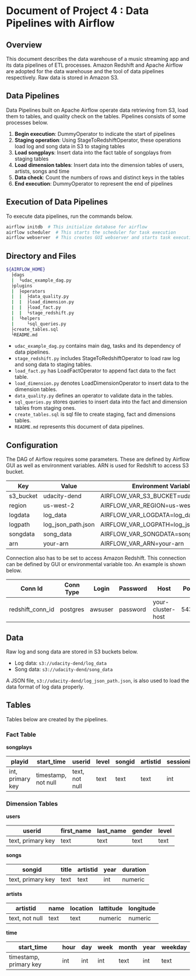 # Document of Project 4 : Data Pipelines with Airflow

## Overview

This document describes the data warehouse of a music streaming app and its data pipelines of ETL processes. Amazon Redshift and Apache Airflow are adopted for the data warehouse and the tool of data pipelines respectively. Raw data is stored in Amazon S3.

## Data Pipelines

Data Pipelines built on Apache Airflow operate data retrieving from S3, load them to tables, and quality check on the tables.
Pipelines consists of some processes below.

1. **Begin execution**: DummyOperator to indicate the start of pipelines
1. **Staging operation**: Using StageToRedshiftOperator, these operations load log and song data in S3 to staging tables
1. **Load songplays**: Insert data into the fact table of songplays from staging tables
1. **Load dimension tables**: Insert data into the dimension tables of users, artists, songs and time
1. **Data check**: Count the numbers of rows and distinct keys in the tables
1. **End execution**: DummyOperator to represent the end of pipelines

## Execution of Data Pipelines
To execute data pipelines, run the commands below.

```bash
airflow initdb  # This initialize database for airflow
airflow scheduler  # This starts the scheduler for task execution
airflow webserver  # This creates GUI webserver and starts task execution
```

## Directory and Files

```bash
${AIRFLOW_HOME}
  ├dags
  |  └udac_example_dag.py
  ├plugins
  |  ├operators
  |  |  ├data_quality.py
  |  |  ├load_dimension.py
  |  |  ├load_fact.py
  |  |  └stage_redshift.py
  |  └helpers
  |     └sql_queries.py
  ├create_tables.sql
  └README.md
```

- `udac_example_dag.py` contains main dag, tasks and its dependency of data pipelines.
- `stage_redshift.py` includes StageToRedshiftOperator to load raw log and song data to staging tables.
- `load_fact.py` has LoadFactOperator to append fact data to the fact table.
- `load_dimension.py` denotes LoadDimensionOperator to insert data to the dimension tables.
- `data_quality.py` defines an operator to validate data in the tables.
- `sql_queries.py` stores queries to insert data into the fact and dimension tables from staging ones.
- `create_tables.sql` is sql file to create staging, fact and dimensions tables.
- `README.md` represents this document of data pipelines.

## Configuration

The DAG of Airflow requires some parameters.
These are defined by Airflow GUI as well as environment variables.
ARN is used for Redshift to access S3 bucket.

|Key|Value|Environment Variable|
|-|-|-|
|s3_bucket|udacity-dend|AIRFLOW_VAR_S3_BUCKET=udacity-dend|
|region|us-west-2|AIRFLOW_VAR_REGION=us-west-2|
|logdata|log_data|AIRFLOW_VAR_LOGDATA=log_data|
|logpath|log_json_path.json|AIRFLOW_VAR_LOGPATH=log_json_path.json|
|songdata|song_data|AIRFLOW_VAR_SONGDATA=song_data|
|arn|your-arn|AIRFLOW_VAR_ARN=your-arn|

Connection also has to be set to access Amazon Redshift.
This connection can be defined by GUI or environmental variable too.
An example is shown below.

|Conn Id|Conn Type|Login|Password|Host|Port|Schema|Environment Variable|
|-|-|-|-|-|-|-|-|
|redshift_conn_id|postgres|awsuser|password|your-cluster-host|5439|dev|AIRFLOW_CONN_REDSHIFT_CONN_ID=postgres://awsuser:password@your-cluster-host:5439/dev|

## Data
Raw log and song data are stored in S3 buckets below.

- Log data: `s3://udacity-dend/log_data`
- Song data: `s3://udacity-dend/song_data`

A JSON file, `s3://udacity-dend/log_json_path.json`, is also used to load the data format of log data properly.

## Tables
Tables below are created by the pipelines.

### Fact Table

**songplays**

|playid|start_time|userid|level|songid|artistid|sessionid|location|user_agent|
|-|-|-|-|-|-|-|-|-|
|int, primary key|timestamp, not null|text, not null|text|text|text|int|text|text|

### Dimension Tables

**users**

|userid|first_name|last_name|gender|level|
|-|-|-|-|-|
|text, primary key|text|text|text|text|

**songs**

|songid|title|artistid|year|duration|
|-|-|-|-|-|
|text, primary key|text|text|int|numeric|

**artists**

|artistid|name|location|lattitude|longitude|
|-|-|-|-|-|
|text, not null|text|text|numeric|numeric|

**time**

|start_time|hour|day|week|month|year|weekday|
|-|-|-|-|-|-|-|
|timestamp, primary key|int|int|int|text|int|text|
